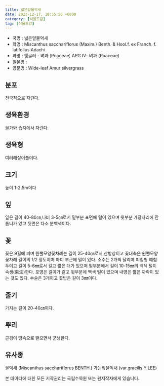 ```yaml
---
title: 넓은잎물억새
date: 2023-12-17, 18:55:56 +0800
category: [식물도감]
tag: [식물도감]
---
```




- 국명 : 넓은잎물억새
- 학명 : Miscanthus sacchariflorus (Maxim.) Benth. & Hool.f. ex Franch. f. latifolius Adachi
- 과명 : 앵글러 - 벼과 (Poaceae) APG Ⅳ- 벼과 (Poaceae)
- 일본명 : 
- 영문명 : Wide-leaf Amur silvergrass


## 분포
전국적으로 자란다.
## 생육환경
물가와 습지에서 자란다.
## 생육형
여러해살이풀이다.
## 크기
높이 1-2.5m이다
## 잎
잎은 길이 40-80㎝,나비 3-5㎝로서 밑부분 표면에 털이 있으며 윗부분 가장자리에 잔톱니가 있고 뒷면은 다소 분백색이다.
## 꽃
꽃은 9월에 피며 원뿔모양꽃차례는 길이 25-40㎝로서 산방상이고 꽃대축은 원뿔모양꽃차례 길이의 1/2 정도이며 마디 부근에 털이 있다.소수는 2개씩 달리며 피침형 예첨두이고 길이 5-6㎜로서 길고 짧은 대가 있으며 밑부분에서 길이 10-15㎜의 백색 털이 속생(束生)한다. 포영은 길이가 같고 윗부분에 백색 털이 있으며 내영은 짧은 까락이 있는 것도 있다.  수술은 3개이고 꽃밥은 길이 3㎜이다.
## 줄기
가지는 길이 20-40㎝이다.
## 뿌리
근경이 땅속으로 뻗으면서 군생한다.
## 유사종
물억새 (Miscanthus sacchariflorus BENTH.)가는잎물억새 (var.gracilis Y.LEE)






본 데이터에 대한 모든 저작권리는 국립수목원 또는 원저작자에게 있습니다.
